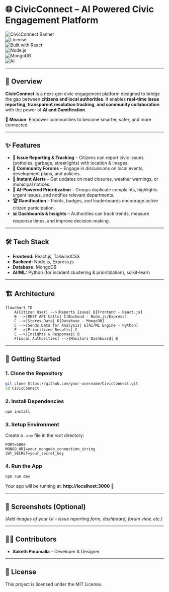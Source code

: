 # 🌐 CivicConnect – AI Powered Civic Engagement Platform  

![CivicConnect Banner](https://img.shields.io/badge/Status-Active-brightgreen)  
![License](https://img.shields.io/badge/License-MIT-blue)  
![Built with React](https://img.shields.io/badge/Frontend-React.js-61dafb)  
![Node.js](https://img.shields.io/badge/Backend-Node.js-green)  
![MongoDB](https://img.shields.io/badge/Database-MongoDB-brightgreen)  
![AI](https://img.shields.io/badge/AI-Incident%20Prioritization-purple)  

---

## 📖 Overview  
**CivicConnect** is a next-gen civic engagement platform designed to bridge the gap between **citizens and local authorities**. It enables **real-time issue reporting, transparent resolution tracking, and community collaboration** with the power of **AI and Gamification**.  

🚀 **Mission**: Empower communities to become smarter, safer, and more connected.  

---

## ✨ Features  

- **📌 Issue Reporting & Tracking** – Citizens can report civic issues (potholes, garbage, streetlights) with location & images.  
- **💬 Community Forums** – Engage in discussions on local events, development plans, and policies.  
- **🔔 Instant Alerts** – Get updates on road closures, weather warnings, or municipal notices.  
- **🤖 AI-Powered Prioritization** – Groups duplicate complaints, highlights urgent issues, and notifies relevant departments.  
- **🏆 Gamification** – Points, badges, and leaderboards encourage active citizen participation.  
- **📊 Dashboards & Insights** – Authorities can track trends, measure response times, and improve decision-making.  

---

## 🛠️ Tech Stack  

- **Frontend:** React.js, TailwindCSS  
- **Backend:** Node.js, Express.js  
- **Database:** MongoDB  
- **AI/ML:** Python (for incident clustering & prioritization), scikit-learn  

---

## 🏗️ Architecture  

```mermaid
flowchart TD
    A[Citizen User] -->|Reports Issue| B[Frontend - React.js]
    B -->|REST API Calls| C[Backend - Node.js/Express]
    C -->|Stores Data| D[Database - MongoDB]
    C -->|Sends Data for Analysis| E[AI/ML Engine - Python]
    E -->|Prioritized Results| C
    C -->|Insights & Responses| B
    F[Local Authorities] -->|Monitors Dashboard| B
```

---

## 🚀 Getting Started  

### 1. Clone the Repository  
```bash
git clone https://github.com/your-username/CivicConnect.git
cd CivicConnect
```

### 2. Install Dependencies  
```bash
npm install
```

### 3. Setup Environment  
Create a `.env` file in the root directory:  
```env
PORT=5000
MONGO_URI=your_mongodb_connection_string
JWT_SECRET=your_secret_key
```

### 4. Run the App  
```bash
npm run dev
```
Your app will be running at: **http://localhost:3000** 🎉  

---

## 📸 Screenshots (Optional)
*(Add images of your UI – issue reporting form, dashboard, forum view, etc.)*  

---

## 👨‍💻 Contributors  
- **Saketh Pinumalla** – Developer & Designer  

---

## 📜 License  
This project is licensed under the MIT License.  
